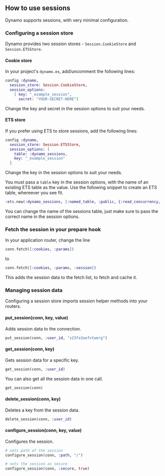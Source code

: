 ## How to use sessions

Dynamo supports sessions, with very minimal configuration.

### Configuring a session store

Dynamo provides two session stores - `Session.CookieStore` and `Session.ETSStore`.

#### Cookie store

In your project's `dynamo.ex`, add/uncomment the following lines:

```elixir
config :dynamo,
  session_store: Session.CookieStore,
  session_options:
    [ key: "_example_session",
      secret: "YOUR-SECRET-HERE"]
```

Change the key and secret in the session options to suit your needs.

#### ETS store

If you prefer using ETS to store sessions, add the following lines:

```elixir
config :dynamo,
  session_store: Session.ETSStore,
  session_options: [
    table: :dynamo_sessions,
    key: "_example_session"
  ]
```

Change the key in the session options to suit your needs.

You must pass a `table` key in the session options, with the name of an existing ETS table as the value. Use the following snippet to create an ETS table, whereever you see fit.

```elixir
:ets.new(:dynamo_sessions, [:named_table, :public, {:read_concurrency, true}])
```

You can change the name of the sessions table, just make sure to pass the correct name in the session options.


### Fetch the session in your prepare hook

In your application router, change the line

```elixir
conn.fetch([:cookies, :params])
```
to
```elixir
conn.fetch([:cookies, :params, :session])
```

This adds the session data to the fetch list, to fetch and cache it.

### Managing session data

Configuring a session store imports session helper methods into your routers.


#### put_session(conn, key, value)

Adds session data to the connection.

```elixir
put_session(conn, :user_id, "s23fa3aefvtwerg")
```

#### get_session(conn, key)

Gets session data for a specific key.

```elixir
get_session(conn, :user_id)
```

You can also get all the session data in one call.

```elixir
get_session(conn)
```

#### delete_session(conn, key)

Deletes a key from the session data.

```elixir
delete_session(conn, :user_id)
```

#### configure_session(conn, key, value)

Configures the session.

```elixir
# sets path of the session
configure_session(conn, :path, "/")

# sets the session as secure
configure_session(conn, :secure, true)
```
